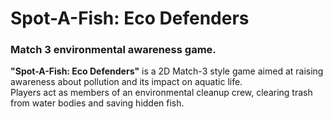 # Spot-A-Fish: Eco Defenders
### Match 3 environmental awareness game.

**"Spot-A-Fish: Eco Defenders"** is a 2D Match-3 style game aimed at raising awareness about pollution and its impact on aquatic life.  
Players act as members of an environmental cleanup crew, clearing trash from water bodies and saving hidden fish.
